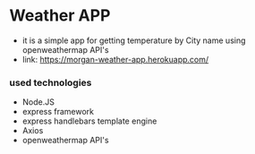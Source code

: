 # Weather APP
- it is a simple app for getting temperature by City name using openweathermap API's
- link: https://morgan-weather-app.herokuapp.com/

### used technologies 

- Node.JS 
- express framework 
- express handlebars template engine 
- Axios
- openweathermap API's
